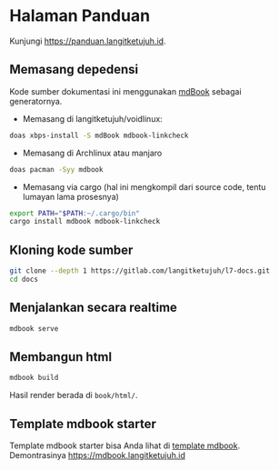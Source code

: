 # Halaman Panduan

Kunjungi <https://panduan.langitketujuh.id>.

## Memasang depedensi

Kode sumber dokumentasi ini menggunakan <a href="https://rust-lang.github.io/mdBook/" target="_blank">mdBook</a> sebagai generatornya.

* Memasang di langitketujuh/voidlinux:

```bash
doas xbps-install -S mdBook mdbook-linkcheck
```

* Memasang di Archlinux atau manjaro

```bash
doas pacman -Syy mdbook
```

* Memasang via cargo (hal ini mengkompil dari source code, tentu lumayan lama prosesnya)

```bash
export PATH="$PATH:~/.cargo/bin"
cargo install mdbook mdbook-linkcheck
```

## Kloning kode sumber

```bash
git clone --depth 1 https://gitlab.com/langitketujuh/l7-docs.git
cd docs
```

## Menjalankan secara realtime

```bash
mdbook serve
```

## Membangun html

```bash
mdbook build
```

Hasil render berada di `book/html/`.

## Template mdbook starter

Template mdbook starter bisa Anda lihat di <a href="https://gitlab.com/langitketujuh/mdbook.git" target="_blank">template mdbook</a>. Demontrasinya <https://mdbook.langitketujuh.id>
